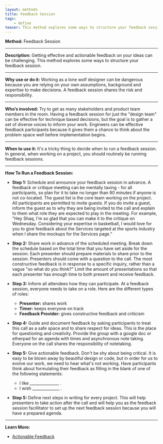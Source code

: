 ```yaml
---
layout: methods
title: Feedback Session
tags:
    - define
teaser: This method explores some ways to structure your feedback session.
---
```


**Method:** Feedback Session

---

**Description:** Getting effective and actionable feedback on your ideas can be challenging. This method explores some ways to structure your feedback session.

---

**Why use or do it:** Working as a lone wolf designer can be dangerous because you are relying on your own assumptions, background and expertise to make decisions. A feedback session shares the risk and responsibility.

---

**Who’s involved:** Try to get as many stakeholders and product team members in the room. Having a feedback session for just the "design team" can be effective for technique based decisions, but the goal is to gather a set of diverse voices to inform your work. Engineers can be effective feedback participants because it gives them a chance to think about the problem space well before implementation begins.

---

**When to use it:** It's a tricky thing to decide when to run a feedback session. In general, when working on a project, you should routinely be running feedback sessions.  

---

**How To Run a Feedback Session:**

* **Step 1:** Schedule and announce your feedback session in advance. A feedback or critique meeting can be mentally taxing - for all participants, so plan for it to take no longer than 90 minutes if anyone is not co-located. The guest list is the core team working on the project. All participants are permitted to invite guests. If you do invite a guest, inform the guest as to why they are being invited to the call and explain to them what role they are expected to play in the meeting. For example, "Hey Shaq, I'm so glad that you can make it to the critique on Wednesday. Considering your expertise in basketball, I would love for you to give feedback about the Services targeted at the sports industry when I share the mockups for the Services page."

* **Step 2:** Share work in advance of the scheduled meeting. Break down the schedule based on the total time that you have set aside for the session. Each presenter should prepare materials to share prior to the session. Presenters should come with a question to the call. The most constructive feedback is in response to a specific inquiry, rather than a vague "so what do you think?" Limit the amount of presentations so that each presenter has enough time to both present and receive feedback.

* **Step 3:** Inform all attendees how they can participate. At a feedback session, everyone needs to take on a role. Here are the different types of roles:  
    - **Presenter:** shares work
    - **Timer:** keeps everyone on track
    - **Feedback Provider:** gives constructive feedback and criticism

* **Step 4:** Guide and document feedback by asking participants to treat this call as a safe space and to share respect for ideas. This is the place for questioning and creativity. Provide the group with a google doc or etherpad for an agenda with times and asynchronous note taking. Everyone on the call shares the responsibility of notetaking.


* **Step 5:** Give actionable feedback. Don't be shy about being critical. It is easy to be blown away by beautiful design or code, but in order for us to evolve our work, we need to hear what's not working. Have participants think about formulating their feedback as filling in the blank of one of the following statements:
    * I like _______________ .
    * I wish ______________ .


* **Step 5:** Define next steps in writing for every project. This will help presenters to take action after the call and will help you as the feedback session facillitator to set up the next feedback session because you will have a prepared agenda.

---
**Learn More:**

* [Actionable Feedback](https://jess.makes.org/thimble/MTEzMjMzMTI2NA==/actionable-feedback)
